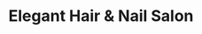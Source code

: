 ---
title: "Elegant Hair & Nail Salon"
url: /san-carlos/elegant-hair-and-nail-salon/
shop: beauty
---